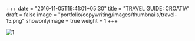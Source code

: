 +++
date = "2016-11-05T19:41:01+05:30"
title = "TRAVEL GUIDE: CROATIA"
draft = false
image = "portfolio/copywriting/images/thumbnails/travel-15.png"
showonlyimage = true
weight = 1
+++

![1]

[1]: /portfolio/copywriting/images/travel-15.png